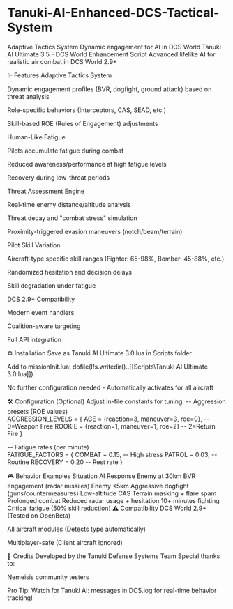 # Tanuki-AI-Enhanced-DCS-Tactical-System
Adaptive Tactics System  Dynamic engagement for AI in DCS World 
Tanuki AI Ultimate 3.5 - DCS World Enhancement Script
Advanced lifelike AI for realistic air combat in DCS World 2.9+

✨ Features
Adaptive Tactics System

Dynamic engagement profiles (BVR, dogfight, ground attack) based on threat analysis

Role-specific behaviors (Interceptors, CAS, SEAD, etc.)

Skill-based ROE (Rules of Engagement) adjustments

Human-Like Fatigue

Pilots accumulate fatigue during combat

Reduced awareness/performance at high fatigue levels

Recovery during low-threat periods

Threat Assessment Engine

Real-time enemy distance/altitude analysis

Threat decay and "combat stress" simulation

Proximity-triggered evasion maneuvers (notch/beam/terrain)

Pilot Skill Variation

Aircraft-type specific skill ranges (Fighter: 65-98%, Bomber: 45-88%, etc.)

Randomized hesitation and decision delays

Skill degradation under fatigue

DCS 2.9+ Compatibility

Modern event handlers

Coalition-aware targeting

Full API integration

⚙️ Installation
Save as Tanuki AI Ultimate 3.0.lua in Scripts folder

Add to missionInit.lua:
dofile(lfs.writedir()..[[Scripts\Tanuki AI Ultimate 3.0.lua]])  

No further configuration needed - Automatically activates for all aircraft

🛠️ Configuration (Optional)
Adjust in-file constants for tuning:
-- Aggression presets (ROE values)  
AGGRESSION_LEVELS = { 
  ACE = {reaction=3, maneuver=3, roe=0}, -- 0=Weapon Free 
  ROOKIE = {reaction=1, maneuver=1, roe=2} -- 2=Return Fire 
} 

-- Fatigue rates (per minute)  
FATIGUE_FACTORS = { 
  COMBAT = 0.15,    -- High stress 
  PATROL = 0.03,    -- Routine 
  RECOVERY = 0.20   -- Rest rate 
} 

🎮 Behavior Examples
Situation	AI Response
Enemy at 30km	BVR engagement (radar missiles)
Enemy <5km	Aggressive dogfight (guns/countermeasures)
Low-altitude CAS	Terrain masking + flare spam
Prolonged combat	Reduced radar usage + hesitation
10+ minutes fighting	Critical fatigue (50% skill reduction)
⚠️ Compatibility
DCS World 2.9+ (Tested on OpenBeta)

All aircraft modules (Detects type automatically)

Multiplayer-safe (Client aircraft ignored)

📜 Credits
Developed by the Tanuki Defense Systems Team
Special thanks to:

Nemeisis community testers

Pro Tip: Watch for Tanuki AI: messages in DCS.log for real-time behavior tracking!
